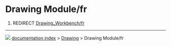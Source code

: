 # Drawing Module/fr
1.  REDIRECT [Drawing\_Workbench/fr](Drawing_Workbench/fr.md)



---
![](images/Right_arrow.png) [documentation index](../README.md) > [Drawing](Drawing_Workbench.md) > Drawing Module/fr
